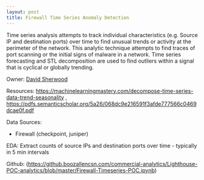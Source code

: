 ```yaml
---
layout: post
title: Firewall Time Series Anomaly Detection
---
```


Time series analysis attempts to track individual characteristics (e.g. Source IP and destination ports) over time to find unusual trends or activity at the perimeter of the network. This analytic technique attempts to find traces of port scanning or the initial signs of malware in a network. Time series forecasting and STL decomposition are used to find outliers within a signal that is cyclical or globally trending.

Owner: [David Sherwood](https://github.boozallencsn.com/sherwood-david)

Resources: https://machinelearningmastery.com/decompose-time-series-data-trend-seasonality , https://pdfs.semanticscholar.org/5a26/068dc9e216591f3afde777566c0469dcae0f.pdf

Data Sources: 
* Firewall (checkpoint, juniper)

EDA: Extract counts of source IPs and destination ports over time - typically in 5 min intervals

Github: (https://github.boozallencsn.com/commercial-analytics/Lighthouse-POC-analytics/blob/master/Firewall-Timeseries-POC.ipynb)
